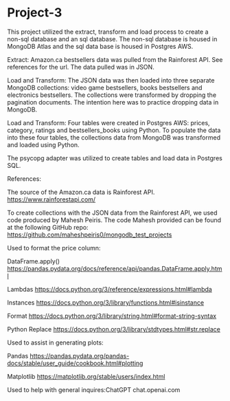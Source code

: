 # Project-3

This project utilized the extract, transform and load process to create a non-sql database and an sql database. The non-sql database is housed in MongoDB Atlas and the sql data base is housed in Postgres AWS.

Extract:
Amazon.ca bestsellers data was pulled from the Rainforest API. See references for the url. The data pulled was in JSON.

Load and Transform:
The JSON data was then loaded into three separate MongoDB collections: video game bestsellers, books bestsellers and electronics bestsellers.
The collections were transformed by dropping the pagination documents. The intention here was to practice dropping data in MongoDB.

Load and Transform:
Four tables were created in Postgres AWS: prices, category, ratings and bestsellers_books using Python.
To populate the data into these four tables, the collections data from MongoDB was transformed and loaded using Python.

The psycopg adapter was utilized to create tables and load data in Postgres SQL.

References:

The source of the Amazon.ca data is Rainforest API. 
https://www.rainforestapi.com/

To create collections with the JSON data from the Rainforest API, we used code produced by Mahesh Peiris. The code Mahesh provided can be found at the following GitHub repo:
https://github.com/maheshpeiris0/mongodb_test_projects

Used to format the price column: 

DataFrame.apply()
https://pandas.pydata.org/docs/reference/api/pandas.DataFrame.apply.html

Lambdas
https://docs.python.org/3/reference/expressions.html#lambda

Instances
https://docs.python.org/3/library/functions.html#isinstance

Format
https://docs.python.org/3/library/string.html#format-string-syntax

Python Replace
https://docs.python.org/3/library/stdtypes.html#str.replace

Used to assist in generating plots:

Pandas
https://pandas.pydata.org/pandas-docs/stable/user_guide/cookbook.html#plotting

Matplotlib
https://matplotlib.org/stable/users/index.html

Used to help with general inquires:ChatGPT
chat.openai.com